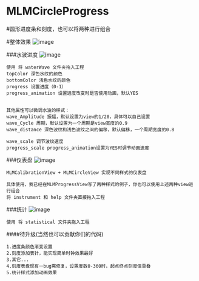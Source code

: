 # MLMCircleProgress

#圆形进度条和刻度，也可以将两种进行组合

#整体效果
![image](https://github.com/MengLiMing/MLMCircleProgress/blob/master/all.gif)

###水波进度
![image](https://github.com/MengLiMing/MLMCircleProgress/blob/master/waterWave.gif)
    
    使用 将 waterWave 文件夹拖入工程
    topColor 深色水纹的颜色
    bottomColor 浅色水纹的颜色
    progress 设置进度（0-1）
    progress_animation 设置进度改变时是否使用动画，默认YES
    
    
    其他属性可以微调水波的样式：
    wave_Amplitude 振幅，默认设置为view的1/20，具体可以自己设置
    wave_Cycle 周期，默认设置为一个周期是view宽度的0.9
    wave_distance 深色波纹和浅色波纹之间的偏移，默认偏移，一个周期宽度的0.8
    
    wave_scale 调节波纹速度
    progress_scale progress_animation设置为YES时调节动画速度


###仪表盘
![image](https://github.com/MengLiMing/MLMCircleProgress/blob/master/instrument.gif)

    MLMCalibrationView + MLMCircleView 实现不同样式的仪表盘
    
    具体使用，我已经在MLMProgressView写了两种样式的例子，你也可以使用上述两种view进行组合
    将 instrument 和 help 文件夹直接拖入工程


###统计
![image](https://github.com/MengLiMing/MLMCircleProgress/blob/master/Statistical.png)

    使用 将 statistical 文件夹拖入工程
    
####待升级(当然也可以贡献你们的代码)

    1.进度条颜色渐变设置
    2.刻度添加表针，能实现简单时钟效果最好
    3.其它...
    4.刻度表盘现有一bug需修复，设置度数0-360时，起点终点刻度值重叠
    5.统计样式添加动画效果
